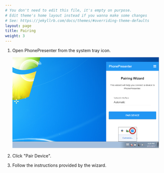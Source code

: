 ```yaml
---
# You don't need to edit this file, it's empty on purpose.
# Edit theme's home layout instead if you wanna make some changes
# See: https://jekyllrb.com/docs/themes/#overriding-theme-defaults
layout: page
title: Pairing
weight: 3
---
```


1. Open PhonePresenter from the system tray icon.

    ![PhonePresenter in system tray](/assets/img/system_tray_win.png)

2. Click "Pair Device".

3. Follow the instructions provided by the wizard.
